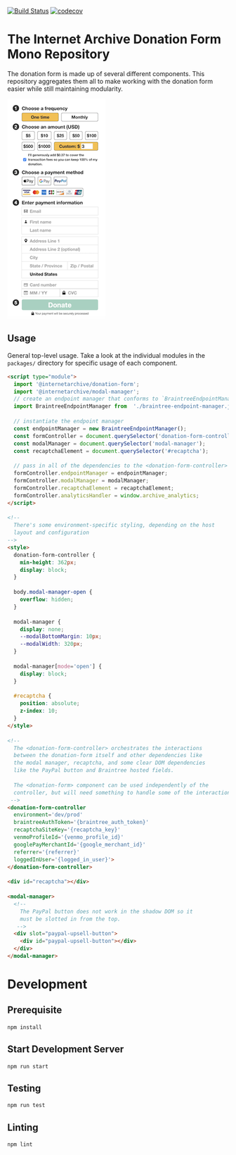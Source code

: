 [![Build Status](https://travis-ci.com/internetarchive/iaux-donation-form.svg?branch=master)](https://travis-ci.com/internetarchive/iaux-donation-form) [![codecov](https://codecov.io/gh/internetarchive/iaux-donation-form/branch/master/graph/badge.svg)](https://codecov.io/gh/internetarchive/iaux-donation-form)

# The Internet Archive Donation Form Mono Repository

The donation form is made up of several different components. This repository aggregates them all to make working with the donation form easier while still maintaining modularity.

![Donation Form](./assets/img/screenshot.png "Donation Form")

## Usage

General top-level usage. Take a look at the individual modules in the `packages/` directory for specific usage of each component.

```html
<script type="module">
  import '@internetarchive/donation-form';
  import '@internetarchive/modal-manager';
  // create an endpoint manager that conforms to `BraintreeEndpointManagerInterface`
  import BraintreeEndpointManager from  './braintree-endpoint-manager.js';

  // instantiate the endpoint manager
  const endpointManager = new BraintreeEndpointManager();
  const formController = document.querySelector('donation-form-controller');
  const modalManager = document.querySelector('modal-manager');
  const recaptchaElement = document.querySelector('#recaptcha');

  // pass in all of the dependencies to the <donation-form-controller>
  formController.endpointManager = endpointManager;
  formController.modalManager = modalManager;
  formController.recaptchaElement = recaptchaElement;
  formController.analyticsHandler = window.archive_analytics;
</script>

<!--
  There's some environment-specific styling, depending on the host
  layout and configuration
-->
<style>
  donation-form-controller {
    min-height: 362px;
    display: block;
  }

  body.modal-manager-open {
    overflow: hidden;
  }

  modal-manager {
    display: none;
    --modalBottomMargin: 10px;
    --modalWidth: 320px;
  }

  modal-manager[mode='open'] {
    display: block;
  }

  #recaptcha {
    position: absolute;
    z-index: 10;
  }
</style>

<!--
  The <donation-form-controller> orchestrates the interactions
  between the donation-form itself and other dependencies like
  the modal manager, recaptcha, and some clear DOM dependencies
  like the PayPal button and Braintree hosted fields.

  The <donation-form> component can be used independently of the
  controller, but will need something to handle some of the interactions.
 -->
<donation-form-controller
  environment='dev/prod'
  braintreeAuthToken='{braintree_auth_token}'
  recaptchaSiteKey='{recaptcha_key}'
  venmoProfileId='{venmo_profile_id}'
  googlePayMerchantId='{google_merchant_id}'
  referrer='{referrer}'
  loggedInUser='{logged_in_user}'>
</donation-form-controller>

<div id="recaptcha"></div>

<modal-manager>
  <!--
    The PayPal button does not work in the shadow DOM so it
    must be slotted in from the top.
   -->
  <div slot="paypal-upsell-button">
    <div id="paypal-upsell-button"></div>
  </div>
</modal-manager>
```

# Development

## Prerequisite
```bash
npm install
```

## Start Development Server
```bash
npm run start
```

## Testing
```bash
npm run test
```

## Linting
```bash
npm lint
```
